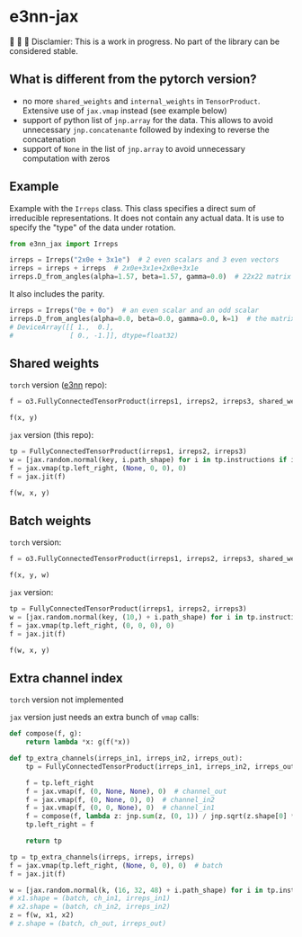 # e3nn-jax

:construction: :construction: :construction:
Disclamier: This is a work in progress. No part of the library can be considered stable.

## What is different from the pytorch version?

- no more `shared_weights` and `internal_weights` in `TensorProduct`. Extensive use of `jax.vmap` instead (see example below)
- support of python list of `jnp.array` for the data. This allows to avoid unnecessary `jnp.concatenante` followed by indexing to reverse the concatenation
- support of `None` in the list of `jnp.array` to avoid unnecessary computation with zeros

## Example

Example with the `Irreps` class.
This class specifies a direct sum of irreducible representations.
It does not contain any actual data. It is use to specify the "type" of the data under rotation.

```python
from e3nn_jax import Irreps

irreps = Irreps("2x0e + 3x1e")  # 2 even scalars and 3 even vectors
irreps = irreps + irreps  # 2x0e+3x1e+2x0e+3x1e
irreps.D_from_angles(alpha=1.57, beta=1.57, gamma=0.0)  # 22x22 matrix
```

It also includes the parity.
```python
irreps = Irreps("0e + 0o")  # an even scalar and an odd scalar
irreps.D_from_angles(alpha=0.0, beta=0.0, gamma=0.0, k=1)  # the matrix that applies parity
# DeviceArray([[ 1.,  0.],
#              [ 0., -1.]], dtype=float32)
```

## Shared weights

`torch` version ([e3nn](github.com/e3nn/e3nn) repo):
```python
f = o3.FullyConnectedTensorProduct(irreps1, irreps2, irreps3, shared_weights=True)

f(x, y)
```

`jax` version (this repo):
```python
tp = FullyConnectedTensorProduct(irreps1, irreps2, irreps3)
w = [jax.random.normal(key, i.path_shape) for i in tp.instructions if i.has_weight]
f = jax.vmap(tp.left_right, (None, 0, 0), 0)
f = jax.jit(f)

f(w, x, y)
```

## Batch weights

`torch` version:
```python
f = o3.FullyConnectedTensorProduct(irreps1, irreps2, irreps3, shared_weights=False)

f(x, y, w)
```

`jax` version:
```python
tp = FullyConnectedTensorProduct(irreps1, irreps2, irreps3)
w = [jax.random.normal(key, (10,) + i.path_shape) for i in tp.instructions if i.has_weight]
f = jax.vmap(tp.left_right, (0, 0, 0), 0)
f = jax.jit(f)

f(w, x, y)
```

## Extra channel index

`torch` version not implemented

`jax` version just needs an extra bunch of `vmap` calls:
```python
def compose(f, g):
    return lambda *x: g(f(*x))

def tp_extra_channels(irreps_in1, irreps_in2, irreps_out):
    tp = FullyConnectedTensorProduct(irreps_in1, irreps_in2, irreps_out)

    f = tp.left_right
    f = jax.vmap(f, (0, None, None), 0)  # channel_out
    f = jax.vmap(f, (0, None, 0), 0)  # channel_in2
    f = jax.vmap(f, (0, 0, None), 0)  # channel_in1
    f = compose(f, lambda z: jnp.sum(z, (0, 1)) / jnp.sqrt(z.shape[0] * z.shape[1]))
    tp.left_right = f

    return tp

tp = tp_extra_channels(irreps, irreps, irreps)
f = jax.vmap(tp.left_right, (None, 0, 0), 0)  # batch
f = jax.jit(f)

w = [jax.random.normal(k, (16, 32, 48) + i.path_shape) for i in tp.instructions if i.has_weight]
# x1.shape = (batch, ch_in1, irreps_in1)
# x2.shape = (batch, ch_in2, irreps_in2)
z = f(w, x1, x2)
# z.shape = (batch, ch_out, irreps_out)
```
